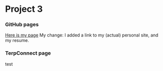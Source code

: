 # Project 3

### GitHub pages
[Here is my page](https://awallish.github.io)
My change: I added a link to my (actual) personal site, and my resume.

### TerpConnect page
test
